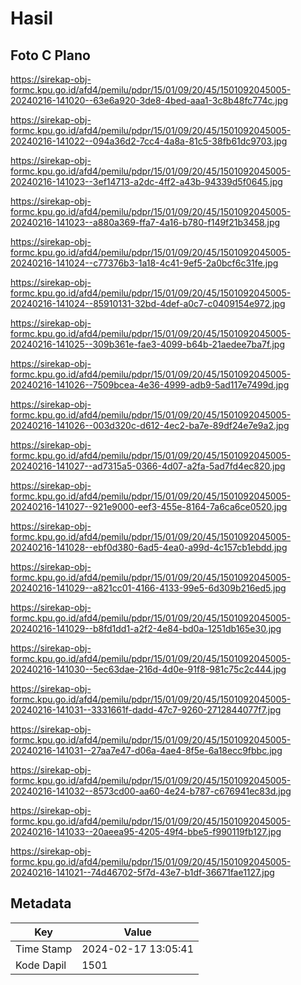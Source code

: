 # Hasil

## Foto C Plano

https://sirekap-obj-formc.kpu.go.id/afd4/pemilu/pdpr/15/01/09/20/45/1501092045005-20240216-141020--63e6a920-3de8-4bed-aaa1-3c8b48fc774c.jpg

https://sirekap-obj-formc.kpu.go.id/afd4/pemilu/pdpr/15/01/09/20/45/1501092045005-20240216-141022--094a36d2-7cc4-4a8a-81c5-38fb61dc9703.jpg

https://sirekap-obj-formc.kpu.go.id/afd4/pemilu/pdpr/15/01/09/20/45/1501092045005-20240216-141023--3ef14713-a2dc-4ff2-a43b-94339d5f0645.jpg

https://sirekap-obj-formc.kpu.go.id/afd4/pemilu/pdpr/15/01/09/20/45/1501092045005-20240216-141023--a880a369-ffa7-4a16-b780-f149f21b3458.jpg

https://sirekap-obj-formc.kpu.go.id/afd4/pemilu/pdpr/15/01/09/20/45/1501092045005-20240216-141024--c77376b3-1a18-4c41-9ef5-2a0bcf6c31fe.jpg

https://sirekap-obj-formc.kpu.go.id/afd4/pemilu/pdpr/15/01/09/20/45/1501092045005-20240216-141024--85910131-32bd-4def-a0c7-c0409154e972.jpg

https://sirekap-obj-formc.kpu.go.id/afd4/pemilu/pdpr/15/01/09/20/45/1501092045005-20240216-141025--309b361e-fae3-4099-b64b-21aedee7ba7f.jpg

https://sirekap-obj-formc.kpu.go.id/afd4/pemilu/pdpr/15/01/09/20/45/1501092045005-20240216-141026--7509bcea-4e36-4999-adb9-5ad117e7499d.jpg

https://sirekap-obj-formc.kpu.go.id/afd4/pemilu/pdpr/15/01/09/20/45/1501092045005-20240216-141026--003d320c-d612-4ec2-ba7e-89df24e7e9a2.jpg

https://sirekap-obj-formc.kpu.go.id/afd4/pemilu/pdpr/15/01/09/20/45/1501092045005-20240216-141027--ad7315a5-0366-4d07-a2fa-5ad7fd4ec820.jpg

https://sirekap-obj-formc.kpu.go.id/afd4/pemilu/pdpr/15/01/09/20/45/1501092045005-20240216-141027--921e9000-eef3-455e-8164-7a6ca6ce0520.jpg

https://sirekap-obj-formc.kpu.go.id/afd4/pemilu/pdpr/15/01/09/20/45/1501092045005-20240216-141028--ebf0d380-6ad5-4ea0-a99d-4c157cb1ebdd.jpg

https://sirekap-obj-formc.kpu.go.id/afd4/pemilu/pdpr/15/01/09/20/45/1501092045005-20240216-141029--a821cc01-4166-4133-99e5-6d309b216ed5.jpg

https://sirekap-obj-formc.kpu.go.id/afd4/pemilu/pdpr/15/01/09/20/45/1501092045005-20240216-141029--b8fd1dd1-a2f2-4e84-bd0a-1251db165e30.jpg

https://sirekap-obj-formc.kpu.go.id/afd4/pemilu/pdpr/15/01/09/20/45/1501092045005-20240216-141030--5ec63dae-216d-4d0e-91f8-981c75c2c444.jpg

https://sirekap-obj-formc.kpu.go.id/afd4/pemilu/pdpr/15/01/09/20/45/1501092045005-20240216-141031--3331661f-dadd-47c7-9260-2712844077f7.jpg

https://sirekap-obj-formc.kpu.go.id/afd4/pemilu/pdpr/15/01/09/20/45/1501092045005-20240216-141031--27aa7e47-d06a-4ae4-8f5e-6a18ecc9fbbc.jpg

https://sirekap-obj-formc.kpu.go.id/afd4/pemilu/pdpr/15/01/09/20/45/1501092045005-20240216-141032--8573cd00-aa60-4e24-b787-c676941ec83d.jpg

https://sirekap-obj-formc.kpu.go.id/afd4/pemilu/pdpr/15/01/09/20/45/1501092045005-20240216-141033--20aeea95-4205-49f4-bbe5-f990119fb127.jpg

https://sirekap-obj-formc.kpu.go.id/afd4/pemilu/pdpr/15/01/09/20/45/1501092045005-20240216-141021--74d46702-5f7d-43e7-b1df-36671fae1127.jpg


## Metadata

| Key        | Value               |
| ---------- | ------------------- |
| Time Stamp | 2024-02-17 13:05:41 |
| Kode Dapil | 1501                |



